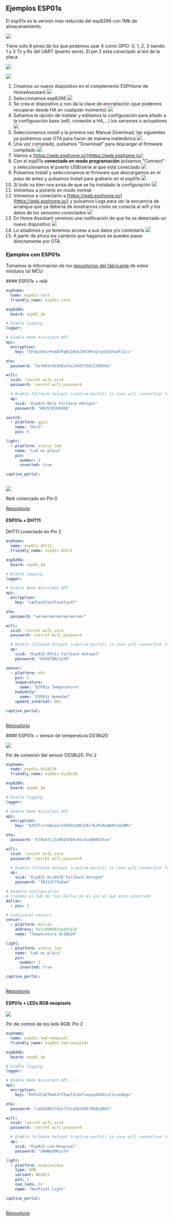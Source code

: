 ## Ejemplos ESP01s

El esp01s es la versión más reducida del esp8266 con 1Mb de almacenamiento. 

![](./images/modulo-wifi-esp8266-esp-01s-.jpeg)

Tiene sólo 8 pines de los que podemos usar 4 como GPIO: 0, 1, 2, 3 siendo 1 y 3 Tx y Rx del UART (puerto serie). El pin 2 está conectado al led de la placa.


![](./images/esp01s_pinout.jpeg)

![](./images/modulo-wifi-esp8266-esp-01s.jpeg)

1. Creamos un nuevo dispositivo en el complemento ESPHome de HomeAssistant
![](./images/ESPHome_esp01s_nombre.png)
1. Seleccionamos esp8266
![](./images/ESPHome_esp01s_conf_esp8266.png)
1. Se crea el dispositivo y nos da la clave de encriptación (que podemos recuperar desde HA en cualquier momento)
![](./images/ESPHome_esp01s_encryptKey.png)
1. Saltamos la opción de instalar y editamos la configuración para añadir a la configuración base (wifi, conexión a HA,...) los sensores o actuadores
![](./images/ESPHome_esp01s_configuracion_primera.png)
1. Seleccionamos install y la primera vez Manual Download, las siguientes ya podremos usar OTA para hacer de manera inalámbrica
![](./images/ESPHome_esp01s_manual_download.png)
1. Una vez compilado, pulsamos "Download" para descargar el firmware compilado
![](./images/ESPHome_esp01s_download_firmware.png)
1. Vamos a [https://web.esphome.io/](https://web.esphome.io/)
1. Con el esp01s **conectado en modo programación** pulsamos "Connect" y seleccionamos el puerto USB/serie al que está conectado
![](./images/ESPHome_esp01s_connect_web-esphomeio.png)
1. Pulsamos Install y seleccionamos el firmware que descargamos en el paso de antes y pulsamos Install para grabarlo en el esp01s
![](./images/ESPHome_esp01s_esphome_installing.png)
1. Si todo va bien nos avisa de que se ha instalado la configuración
![](./images/ESPHome_esp01s_esphome_installed.png)
1. Volvemos a ponerlo en modo normal
1. Volvemos a conectarlo a [https://web.esphome.io/](https://web.esphome.io/) y pulsamos Logs para ver la secuencia de arranque que ya debería de mostrarnos cómo se conecta al wifi y los datos de los sensores conectados
![](./images/ESPHome_esp01s_esphome_io_logs.png)
1. En Home Assistant veremos una notificación de que ha se detectado un nuevo dispositivo
![](./images/ESPHome_esp01s_HA_detect.png)
1. Lo añadimos y ya tenemos acceso a sus datos y/o controlarlo
![](./images/ESPHome_esp01s_dispositivos_esphome.png)
1. A partir de ahora los cambios que hagamos se pueden pasar directamente por OTA


### Ejemplos con ESP01s

Tomamos la información de los [repositorios del fabricante](https://github.com/IOT-MCU?page=2&tab=repositories) de estos módulos Iot MCU

#### ESP01s + relé

```yaml
esphome:
  name: esp01s-rele
  friendly_name: esp01s_rele

esp8266:
  board: esp01_1m

# Enable logging
logger:

# Enable Home Assistant API
api:
  encryption:
    key: "EF4qzDeSrPnmATPqKLQdt6JOFJMYoGrpeQI6FGnFIIc="

ota:
  password: "5ef093c66260a33e244972581210050a"

wifi:
  ssid: !secret wifi_ssid
  password: !secret wifi_password

  # Enable fallback hotspot (captive portal) in case wifi connection fails
  ap:
    ssid: "Esp01S-Rele Fallback Hotspot"
    password: "W92V18lK6OOQ"

switch:
  - platform: gpio
    name: "Relé"
    pin: 0

light:
  - platform: status_led
    name: "Led en placa"
    pin: 
      number: 2
      inverted: true

captive_portal:
    
```

![](./images/esp01s_rele.png)

Relé conectado en Pin 0

[Repositorio](https://github.com/IOT-MCU/ESP-01S-Relay-v4.0)

#### ESP01s + DHT11

DHT11 conectado en Pin 2

```yaml
esphome:
  name: esp01s-dht11
  friendly_name: esp01s-dht11

esp8266:
  board: esp01_1m

# Enable logging
logger:

# Enable Home Assistant API
api:
  encryption:
    key: "sadfasdfasdfasdfasdf"

ota:
  password: "werwerwerwerwerwerwer"

wifi:
  ssid: !secret wifi_ssid
  password: !secret wifi_password

  # Enable fallback hotspot (captive portal) in case wifi connection fails
  ap:
    ssid: "Esp01S-Dht11 Fallback Hotspot"
    password: "KVHdlBAt1o39"

sensor:
  - platform: dht
    pin: 2
    temperature:
      name: "ESP01s Temperatura"
    humidity:
      name: "ESP01s Humedad"
    update_interval: 60s

captive_portal:
    
```
[Repositorio](https://github.com/IOT-MCU/ESP-01S-DHT11-v1.0)

#### ESP01s + sensor de temperatura DS18b20

![](./images/esp01_ds18b20.jpeg)

Pin de conexión del sensor DS18b20: Pin 2


```yaml
esphome:
  name: esp01s-ds18x20
  friendly_name: esp01s-ds18x20

esp8266:
  board: esp01_1m

# Enable logging
logger:

# Enable Home Assistant API
api:
  encryption:
    key: "A3TGT/r+GmLosv1G0XFGzOO/EA+7E2PoRu0AXFsUxBM="

ota:
  password: "670ab7c13a9018394c9ac4cb880b7bce"

wifi:
  ssid: !secret wifi_ssid
  password: !secret wifi_password

  # Enable fallback hotspot (captive portal) in case wifi connection fails
  ap:
    ssid: "Esp01S-Ds18X20 Fallback Hotspot"
    password: "fBJtUl73uQam"

# Example configuration 
# Creamos el hub de tipo Dallas en el pin al que está conectado
dallas:
  - pin: 2

# Individual sensors
sensor:
  - platform: dallas
    address: 0x1c0000031edd2a28
    name: "Temperatura ds18b20"

light:
  - platform: status_led
    name: "Led en placa"
    pin: 
      number: 2
      inverted: true

captive_portal:
    
```

[Repositorio](https://github.com/IOT-MCU/ESP-01-01S-DS18B20-v1.0)

#### ESP01s + LEDs RGB neopixels


![](./images/modulo_esp01s_leds_rgb.jpg)

Pin de control de los leds RGB: Pin 2


```yaml
esphome:
  name: esp01s-led-neopixel
  friendly_name: esp01s-led-neopixel

esp8266:
  board: esp01_1m

# Enable logging
logger:

# Enable Home Assistant API
api:
  encryption:
    key: "8VVsZCoETkmG1FfXpwfZcUefvapnp4dSDixC1cvx8Gg="

ota:
  password: "cad2b891f91e772ca2b244579661d092"

wifi:
  ssid: !secret wifi_ssid
  password: !secret wifi_password

  # Enable fallback hotspot (captive portal) in case wifi connection fails
  ap:
    ssid: "Esp01S-Led-Neopixel"
    password: "oRWWpV0KLoTa"

light:
  - platform: neopixelbus
    type: GRB
    variant: WS2811
    pin: 2
    num_leds: 24
    name: "NeoPixel Light"

captive_portal:
    
```


[Repositorio](https://github.com/IOT-MCU/ESP-01S-RGB-LED-v1.0/tree/master)


